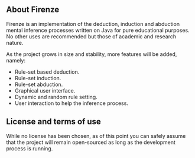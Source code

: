 About Firenze
---------------

Firenze is an implementation of the deduction, induction and abduction mental inference processes written on Java for pure educational purposes. No other uses are recommended but those of academic and research nature.

As the project grows in size and stability, more features will be added, namely:

- Rule-set based deduction.
- Rule-set induction.
- Rule-set abduction.
- Graphical user interface.
- Dynamic and random rule setting.
- User interaction to help the inference process.

License and terms of use
---

While no license has been chosen, as of this point you can safely assume that the project will remain open-sourced as long as the development process is running.